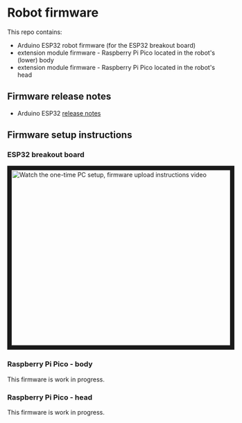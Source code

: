 # Robot firmware

This repo contains:
- Arduino ESP32 robot firmware (for the ESP32 breakout board)
- extension module firmware - Raspberry Pi Pico located in the robot's (lower) body
- extension module firmware - Raspberry Pi Pico located in the robot's head

## Firmware release notes
- Arduino ESP32 [release notes](/arduino/loki-esp32/README.md)

## Firmware setup instructions

### ESP32 breakout board
<a href="http://www.youtube.com/watch?feature=player_embedded&v=XOc5kCE3MC0" target="_blank">
 <img src="http://img.youtube.com/vi/XOc5kCE3MC0/maxresdefault.jpg" alt="Watch the one-time PC setup, firmware upload instructions video" width="720" height="405" border="10" />
</a>

### Raspberry Pi Pico - body
This firmware is work in progress.

### Raspberry Pi Pico - head
This firmware is work in progress.
